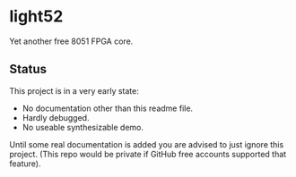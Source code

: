 light52
=======

Yet another free 8051 FPGA core.

## Status

This project is in a very early state: 

* No documentation other than this readme file.
* Hardly debugged.
* No useable synthesizable demo.

Until some real documentation is added you are advised to just ignore this project.
(This repo would be private if GitHub free accounts supported that feature).

